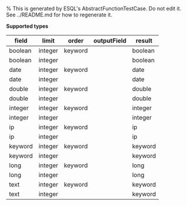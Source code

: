 % This is generated by ESQL's AbstractFunctionTestCase. Do not edit it. See ../README.md for how to regenerate it.

**Supported types**

| field | limit | order | outputField | result |
| --- | --- | --- | --- | --- |
| boolean | integer | keyword | | boolean |
| boolean | integer | | | boolean |
| date | integer | keyword | | date |
| date | integer | | | date |
| double | integer | keyword | | double |
| double | integer | | | double |
| integer | integer | keyword | | integer |
| integer | integer | | | integer |
| ip | integer | keyword | | ip |
| ip | integer | | | ip |
| keyword | integer | keyword | | keyword |
| keyword | integer | | | keyword |
| long | integer | keyword | | long |
| long | integer | | | long |
| text | integer | keyword | | keyword |
| text | integer | | | keyword |

